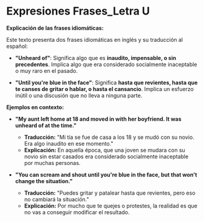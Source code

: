 # Expresiones Frases_Letra U



**Explicación de las frases idiomáticas:**

Este texto presenta dos frases idiomáticas en inglés y su traducción al español:

*   **"Unheard of"**: Significa algo que es **inaudito, impensable, o sin precedentes**. Implica algo que era considerado socialmente inaceptable o muy raro en el pasado.

*   **"Until you're blue in the face"**: Significa **hasta que revientes, hasta que te canses de gritar o hablar, o hasta el cansancio**. Implica un esfuerzo inútil o una discusión que no lleva a ninguna parte.

**Ejemplos en contexto:**

*   **"My aunt left home at 18 and moved in with her boyfriend. It was unheard of at the time."**
    *   **Traducción:** "Mi tía se fue de casa a los 18 y se mudó con su novio. Era algo inaudito en ese momento."
    *   **Explicación:** En aquella época, que una joven se mudara con su novio sin estar casados era considerado socialmente inaceptable por muchas personas.

*   **"You can scream and shout until you're blue in the face, but that won't change the situation."**
    *   **Traducción:** "Puedes gritar y patalear hasta que revientes, pero eso no cambiará la situación."
    *   **Explicación:** Por mucho que te quejes o protestes, la realidad es que no vas a conseguir modificar el resultado.

